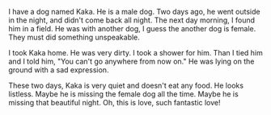 I have a dog named Kaka. He is a male dog. Two days ago, he went outside in the night, and didn't come back all night. The next day morning, I found him in a field. He was with another dog, I guess the another dog is female. They must did something unspeakable.

I took Kaka home. He was very dirty. I took a shower for him. Than I tied him and I told him, "You can't go anywhere from now on." He was lying on the ground with a sad expression.

These two days, Kaka is very quiet and doesn't eat any food. He looks listless. Maybe he is missing the female dog all the time. Maybe he is missing that beautiful night. Oh, this is love, such fantastic love!
